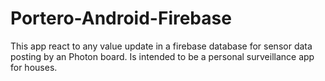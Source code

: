 # Portero-Android-Firebase

This app react to any value update in a firebase database for sensor data posting by an Photon board. Is intended to be a personal surveillance app for houses.